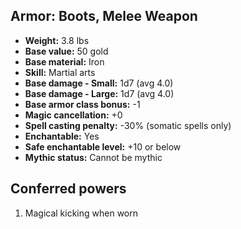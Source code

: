 ## Armor: Boots, Melee Weapon

- **Weight:** 3.8 lbs
- **Base value:** 50 gold
- **Base material:** Iron
- **Skill:** Martial arts
- **Base damage - Small:** 1d7 (avg 4.0)
- **Base damage - Large:** 1d7 (avg 4.0)
- **Base armor class bonus:** -1
- **Magic cancellation:** +0
- **Spell casting penalty:** -30% (somatic spells only)
- **Enchantable:** Yes
- **Safe enchantable level:** +10 or below
- **Mythic status:** Cannot be mythic

## Conferred powers

1. Magical kicking when worn
